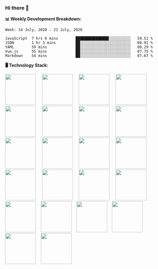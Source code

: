 ### Hi there 👋

**:bar_chart: Weekly Development Breakdown:**

<!--START_SECTION:waka-->

```text
Week: 14 July, 2020 - 21 July, 2020

JavaScript  7 hrs 6 mins        ███████████████░░░░░░░░░░   59.51 %
JSON        1 hr 3 mins         ██░░░░░░░░░░░░░░░░░░░░░░░   08.91 %
YAML        59 mins             ██░░░░░░░░░░░░░░░░░░░░░░░   08.29 %
Vue.js      55 mins             ██░░░░░░░░░░░░░░░░░░░░░░░   07.75 %
Markdown    54 mins             ██░░░░░░░░░░░░░░░░░░░░░░░   07.67 %
```

<!--END_SECTION:waka-->

**:desktop_computer: Technology Stack:**

<img src="https://raw.githubusercontent.com/konpa/devicon/master/icons/javascript/javascript-original.svg
" style="height:100px" /> &nbsp; &nbsp;
<img src="https://raw.githubusercontent.com/konpa/devicon/master/icons/nodejs/nodejs-original-wordmark.svg
" style="height:100px" /> &nbsp; &nbsp;
<img src="https://raw.githubusercontent.com/konpa/devicon/master/icons/vuejs/vuejs-original-wordmark.svg
" style="height:100px" /> &nbsp; &nbsp;
<img src="https://raw.githubusercontent.com/konpa/devicon/master/icons/linux/linux-original.svg
" style="height:100px" /> &nbsp; &nbsp;
<img src="https://raw.githubusercontent.com/konpa/devicon/master/icons/postgresql/postgresql-original-wordmark.svg
" style="height:100px" /> &nbsp; &nbsp;
<img src="https://raw.githubusercontent.com/konpa/devicon/master/icons/mysql/mysql-original-wordmark.svg
" style="height:100px" /> &nbsp; &nbsp;
<img src="https://raw.githubusercontent.com/konpa/devicon/master/icons/sequelize/sequelize-original-wordmark.svg
" style="height:100px" /> &nbsp; &nbsp;
<img src="https://raw.githubusercontent.com/konpa/devicon/master/icons/mongodb/mongodb-original-wordmark.svg
" style="height:100px" /> &nbsp; &nbsp;
<img src="https://raw.githubusercontent.com/konpa/devicon/master/icons/git/git-original-wordmark.svg
" style="height:100px" /> &nbsp; &nbsp;
<img src="https://raw.githubusercontent.com/konpa/devicon/master/icons/yarn/yarn-original-wordmark.svg
" style="height:100px" /> &nbsp; &nbsp;
<img src="https://raw.githubusercontent.com/konpa/devicon/master/icons/npm/npm-original-wordmark.svg
" style="height:100px" /> &nbsp; &nbsp;
<img src="https://raw.githubusercontent.com/konpa/devicon/master/icons/heroku/heroku-original-wordmark.svg
" style="height:100px" /> &nbsp; &nbsp;
<img src="https://raw.githubusercontent.com/konpa/devicon/master/icons/amazonwebservices/amazonwebservices-original-wordmark.svg
" style="height:100px" /> &nbsp; &nbsp;
<img src="https://raw.githubusercontent.com/konpa/devicon/master/icons/gulp/gulp-plain.svg
" style="height:100px" /> &nbsp; &nbsp;
<img src="https://raw.githubusercontent.com/konpa/devicon/master/icons/webpack/webpack-original-wordmark.svg
" style="height:100px" /> &nbsp; &nbsp;
<img src="https://raw.githubusercontent.com/konpa/devicon/master/icons/handlebars/handlebars-original-wordmark.svg
" style="height:100px" /> &nbsp; &nbsp;
<img src="https://raw.githubusercontent.com/konpa/devicon/master/icons/html5/html5-original-wordmark.svg
" style="height:100px" />&nbsp; &nbsp;
<img src="https://raw.githubusercontent.com/konpa/devicon/master/icons/sass/sass-original.svg
" style="height:100px" />&nbsp; &nbsp;
<img src="https://raw.githubusercontent.com/konpa/devicon/master/icons/bootstrap/bootstrap-plain-wordmark.svg
" style="height:100px" />&nbsp; &nbsp;
<img src="https://raw.githubusercontent.com/konpa/devicon/master/icons/dot-net/dot-net-original-wordmark.svg
" style="height:100px" />&nbsp; &nbsp;
<img src="https://raw.githubusercontent.com/konpa/devicon/master/icons/electron/electron-original.svg
" style="height:100px" />&nbsp; &nbsp;
<img src="https://raw.githubusercontent.com/konpa/devicon/master/icons/gimp/gimp-original-wordmark.svg
" style="height:100px" />&nbsp; &nbsp;

<!--
**emrahyumuk/emrahyumuk** is a ✨ _special_ ✨ repository because its `README.md` (this file) appears on your GitHub profile.

Here are some ideas to get you started:

- 🔭 I’m currently working on ...
- 🌱 I’m currently learning ...
- 👯 I’m looking to collaborate on ...
- 🤔 I’m looking for help with ...
- 💬 Ask me about ...
- 📫 How to reach me: ...
- 😄 Pronouns: ...
- ⚡ Fun fact: ...

**:zap: Recent Activity:**
-->
